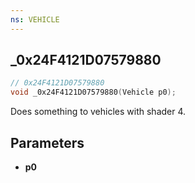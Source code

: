 ```yaml
---
ns: VEHICLE
---
```

## _0x24F4121D07579880

```c
// 0x24F4121D07579880
void _0x24F4121D07579880(Vehicle p0);
```

Does something to vehicles with shader 4.

## Parameters
* **p0**

